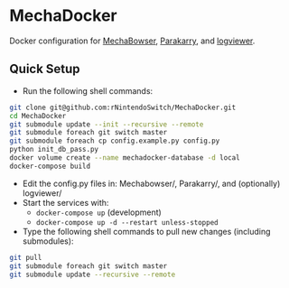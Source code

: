# MechaDocker
Docker configuration for [MechaBowser](https://github.com/rNintendoSwitch/MechaBowser), [Parakarry](https://github.com/rNintendoSwitch/Parakarry), and [logviewer](https://github.com/rNintendoSwitch/logviewer).

## Quick Setup
* Run the following shell commands:
```sh
git clone git@github.com:rNintendoSwitch/MechaDocker.git
cd MechaDocker
git submodule update --init --recursive --remote
git submodule foreach git switch master
git submodule foreach cp config.example.py config.py
python init_db_pass.py
docker volume create --name mechadocker-database -d local
docker-compose build
```
* Edit the config.py files in: Mechabowser/, Parakarry/, and (optionally) logviewer/ 
* Start the services with:
  - `docker-compose up` (development)
  - `docker-compose up -d --restart unless-stopped`
* Type the following shell commands to pull new changes (including submodules):
```sh
git pull
git submodule foreach git switch master
git submodule update --recursive --remote
```